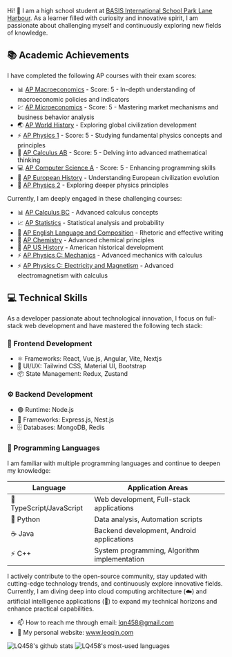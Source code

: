 Hi! 👋 I am a high school student at [BASIS International School Park Lane Harbour](https://biph.basischina.com/#/home?lang=en). As a learner filled with curiosity and innovative spirit, I am passionate about challenging myself and continuously exploring new fields of knowledge.

## 📚 Academic Achievements

I have completed the following AP courses with their exam scores:

- 📊 [AP Macroeconomics](https://apcentral.collegeboard.org/courses) - Score: 5 - In-depth understanding of macroeconomic policies and indicators
- 💹 [AP Microeconomics](https://apcentral.collegeboard.org/courses) - Score: 5 - Mastering market mechanisms and business behavior analysis
- 🌏 [AP World History](https://apcentral.collegeboard.org/courses) - Exploring global civilization development
- ⚡ [AP Physics 1](https://apcentral.collegeboard.org/courses) - Score: 5 - Studying fundamental physics concepts and principles
- 📐 [AP Calculus AB](https://apcentral.collegeboard.org/courses) - Score: 5 - Delving into advanced mathematical thinking
- 💻 [AP Computer Science A](https://apcentral.collegeboard.org/courses) - Score: 5 - Enhancing programming skills
- 🏰 [AP European History](https://apcentral.collegeboard.org/courses) - Understanding European civilization evolution
- 🔬 [AP Physics 2](https://apcentral.collegeboard.org/courses) - Exploring deeper physics principles

Currently, I am deeply engaged in these challenging courses:

- 📊 [AP Calculus BC](https://apcentral.collegeboard.org/courses) - Advanced calculus concepts
- 📈 [AP Statistics](https://apcentral.collegeboard.org/courses) - Statistical analysis and probability
- 📝 [AP English Language and Composition](https://apcentral.collegeboard.org/courses) - Rhetoric and effective writing
- 🧪 [AP Chemistry](https://apcentral.collegeboard.org/courses) - Advanced chemical principles
- 🗽 [AP US History](https://apcentral.collegeboard.org/courses) - American historical development
- ⚡ [AP Physics C: Mechanics](https://apcentral.collegeboard.org/courses) - Advanced mechanics with calculus
- ⚡ [AP Physics C: Electricity and Magnetism](https://apcentral.collegeboard.org/courses) - Advanced electromagnetism with calculus

## 💻 Technical Skills

As a developer passionate about technological innovation, I focus on full-stack web development and have mastered the following tech stack:

### 🎨 Frontend Development

- ⚛️ Frameworks: React, Vue.js, Angular, Vite, Nextjs
- 🎯 UI/UX: Tailwind CSS, Material UI, Bootstrap
- 📦 State Management: Redux, Zustand

### ⚙️ Backend Development

- 🟢 Runtime: Node.js
- 🚀 Frameworks: Express.js, Nest.js
- 🗄️ Databases: MongoDB, Redis

### 🔧 Programming Languages

I am familiar with multiple programming languages and continue to deepen my knowledge:

| Language | Application Areas |
| --- | --- |
| 💙 TypeScript/JavaScript | Web development, Full-stack applications |
| 🐍 Python | Data analysis, Automation scripts |
| ☕ Java | Backend development, Android applications |
| ⚡ C++ | System programming, Algorithm implementation |

I actively contribute to the open-source community, stay updated with cutting-edge technology trends, and continuously explore innovative fields. Currently, I am diving deep into cloud computing architecture (☁️) and artificial intelligence applications (🤖) to expand my technical horizons and enhance practical capabilities.
- 📫 How to reach me through email: lqn458@gmail.com
- 👨 My personal website: www.leoqin.com

![LQ458's github stats](https://github-readme-stats.vercel.app/api?username=lq458&count_private=true&show_icons=true&theme=radical)
![LQ458's most-used languages](https://github-readme-stats.vercel.app/api/top-langs?username=lq458&show_icons=true&locale=en&layout=compact)
